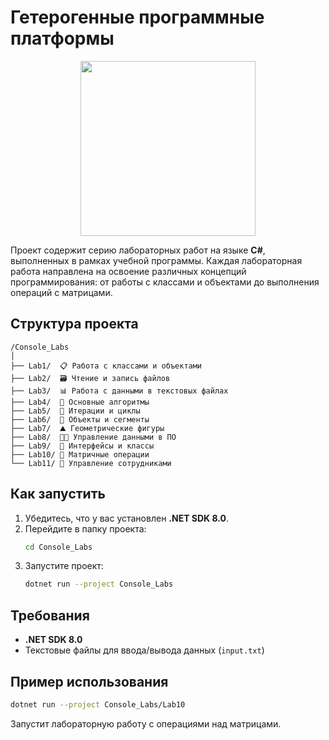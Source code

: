 # Гетерогенные программные платформы

<p align="center">
  <img align="center" width="280" src="https://www.jetbrains.com/guide/assets/csharp-logo-265a149e.svg"/>
</p>

Проект содержит серию лабораторных работ на языке **C#**, выполненных в рамках учебной программы. Каждая лабораторная работа направлена на освоение различных концепций программирования: от работы с классами и объектами до выполнения операций с матрицами.

## Структура проекта

```
/Console_Labs
│
├── Lab1/  📋 Работа с классами и объектами
├── Lab2/  🗃️ Чтение и запись файлов
├── Lab3/  📊 Работа с данными в текстовых файлах
├── Lab4/  🔢 Основные алгоритмы
├── Lab5/  🔄 Итерации и циклы
├── Lab6/  🧩 Объекты и сегменты
├── Lab7/  ⛰️ Геометрические фигуры
├── Lab8/  🧑‍💻 Управление данными в ПО
├── Lab9/  🔌 Интерфейсы и классы
├── Lab10/ 🧮 Матричные операции
└── Lab11/ 📝 Управление сотрудниками
```

## Как запустить

1. Убедитесь, что у вас установлен **.NET SDK 8.0**.
2. Перейдите в папку проекта:
   ```bash
   cd Console_Labs
   ```
3. Запустите проект:
   ```bash
   dotnet run --project Console_Labs
   ```

## Требования

- **.NET SDK 8.0**
- Текстовые файлы для ввода/вывода данных (`input.txt`)

## Пример использования

```bash
dotnet run --project Console_Labs/Lab10
```

Запустит лабораторную работу с операциями над матрицами.
